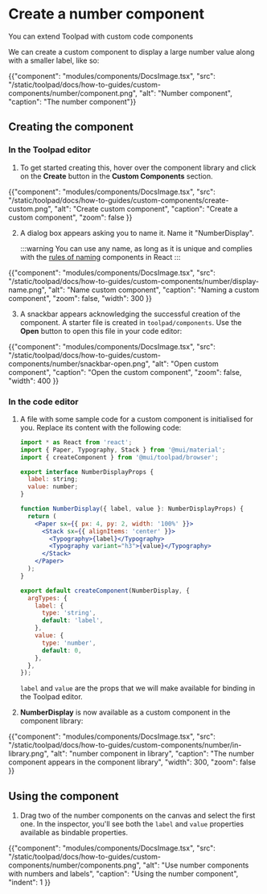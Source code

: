 # Create a number component

<p class="description">You can extend Toolpad with custom code components </p>

We can create a custom component to display a large number value along with a smaller label, like so:

{{"component": "modules/components/DocsImage.tsx", "src": "/static/toolpad/docs/how-to-guides/custom-components/number/component.png", "alt": "Number component", "caption": "The number component"}}

## Creating the component

### In the Toolpad editor

1. To get started creating this, hover over the component library and click on the **Create** button in the **Custom Components** section.

{{"component": "modules/components/DocsImage.tsx", "src": "/static/toolpad/docs/how-to-guides/custom-components/create-custom.png", "alt": "Create custom component", "caption": "Create a custom component", "zoom": false }}

2. A dialog box appears asking you to name it. Name it "NumberDisplay".

   :::warning
   You can use any name, as long as it is unique and complies with the [rules of naming](https://react.dev/learn/your-first-component) components in React
   :::

{{"component": "modules/components/DocsImage.tsx", "src": "/static/toolpad/docs/how-to-guides/custom-components/number/display-name.png", "alt": "Name custom component", "caption": "Naming a custom component", "zoom": false, "width": 300 }}

3. A snackbar appears acknowledging the successful creation of the component. A starter file is created in `toolpad/components`. Use the **Open** button to open this file in your code editor:

{{"component": "modules/components/DocsImage.tsx", "src": "/static/toolpad/docs/how-to-guides/custom-components/number/snackbar-open.png", "alt": "Open custom component", "caption": "Open the custom component", "zoom": false, "width": 400 }}

### In the code editor

1. A file with some sample code for a custom component is initialised for you. Replace its content with the following code:

   ```jsx
   import * as React from 'react';
   import { Paper, Typography, Stack } from '@mui/material';
   import { createComponent } from '@mui/toolpad/browser';

   export interface NumberDisplayProps {
     label: string;
     value: number;
   }

   function NumberDisplay({ label, value }: NumberDisplayProps) {
     return (
       <Paper sx={{ px: 4, py: 2, width: '100%' }}>
         <Stack sx={{ alignItems: 'center' }}>
           <Typography>{label}</Typography>
           <Typography variant="h3">{value}</Typography>
         </Stack>
       </Paper>
     );
   }

   export default createComponent(NumberDisplay, {
     argTypes: {
       label: {
         type: 'string',
         default: 'label',
       },
       value: {
         type: 'number',
         default: 0,
       },
     },
   });
   ```

   `label` and `value` are the props that we will make available for binding in the Toolpad editor.

2. **NumberDisplay** is now available as a custom component in the component library:

{{"component": "modules/components/DocsImage.tsx", "src": "/static/toolpad/docs/how-to-guides/custom-components/number/in-library.png", "alt": "number component in library", "caption": "The number component appears in the component library", "width": 300, "zoom": false }}

## Using the component

1. Drag two of the number components on the canvas and select the first one. In the inspector, you'll see both the `label` and `value` properties available as bindable properties.

{{"component": "modules/components/DocsImage.tsx", "src": "/static/toolpad/docs/how-to-guides/custom-components/number/components.png", "alt": "Use number components with numbers and labels", "caption": "Using the number component", "indent": 1 }}
